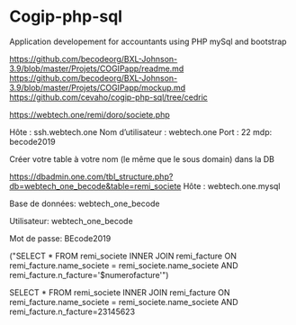 # Cogip-php-sql

Application developement for accountants
using PHP mySql and bootstrap

https://github.com/becodeorg/BXL-Johnson-3.9/blob/master/Projets/COGIPapp/readme.md
https://github.com/becodeorg/BXL-Johnson-3.9/blob/master/Projets/COGIPapp/mockup.md
https://github.com/cevaho/cogip-php-sql/tree/cedric

https://webtech.one/remi/doro/societe.php


Hôte : ssh.webtech.one
Nom d’utilisateur : webtech.one
Port : 22
mdp: becode2019


Créer votre table à votre nom (le même que le sous domain) dans la DB

https://dbadmin.one.com/tbl_structure.php?db=webtech_one_becode&table=remi_societe
Hôte :
webtech.one.mysql

Base de données:
webtech_one_becode

Utilisateur:
webtech_one_becode

Mot de passe:
BEcode2019



("SELECT * 
FROM remi_societe 
INNER JOIN remi_facture 
ON remi_facture.name_societe = remi_societe.name_societe
AND remi_facture.n_facture='$numerofacture'")




SELECT * 
FROM remi_societe 
INNER JOIN remi_facture 
ON remi_facture.name_societe = remi_societe.name_societe
AND remi_facture.n_facture=23145623
